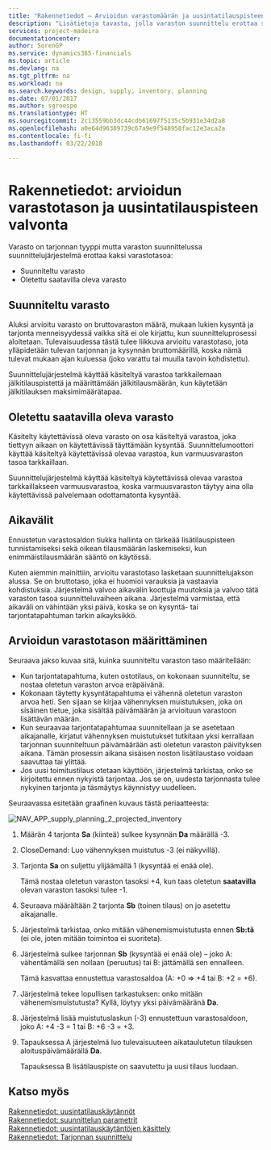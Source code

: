 ```yaml
---
title: "Rakennetiedot – Arvioidun varastomäärän ja uusintatilauspisteen valvonta | Microsoft Docs"
description: "Lisätietoja tavasta, jolla varaston suunnittelu erottaa suunnitellun varaston ja suunnitellun saatavilla olevan varastomäärän."
services: project-madeira
documentationcenter: 
author: SorenGP
ms.service: dynamics365-financials
ms.topic: article
ms.devlang: na
ms.tgt_pltfrm: na
ms.workload: na
ms.search.keywords: design, supply, inventory, planning
ms.date: 07/01/2017
ms.author: sgroespe
ms.translationtype: HT
ms.sourcegitcommit: 2c13559bb3dc44cdb61697f5135c5b931e34d2a8
ms.openlocfilehash: a0e64d96389739c67a9e9f548958fac12e3aca2a
ms.contentlocale: fi-fi
ms.lasthandoff: 03/22/2018

---
```

# <a name="design-details-monitoring-the-projected-inventory-level-and-the-reorder-point"></a>Rakennetiedot: arvioidun varastotason ja uusintatilauspisteen valvonta
Varasto on tarjonnan tyyppi mutta varaston suunnittelussa suunnittelujärjestelmä erottaa kaksi varastotasoa:  

* Suunniteltu varasto  
* Oletettu saatavilla oleva varasto  

## <a name="projected-inventory"></a>Suunniteltu varasto  
Aluksi arvioitu varasto on bruttovaraston määrä, mukaan lukien kysyntä ja tarjonta menneisyydessä vaikka sitä ei ole kirjattu, kun suunnitteluprosessi aloitetaan. Tulevaisuudessa tästä tulee liikkuva arvioitu varastotaso, jota ylläpidetään tulevan tarjonnan ja kysynnän bruttomäärillä, koska nämä tulevat mukaan ajan kuluessa (joko varattu tai muulla tavoin kohdistettu).  

Suunnittelujärjestelmä käyttää käsiteltyä varastoa tarkkailemaan jälkitilauspistettä ja määrittämään jälkitilausmäärän, kun käytetään jälkitilauksen maksimimäärätapaa.  

## <a name="projected-available-inventory"></a>Oletettu saatavilla oleva varasto  
Käsitelty käytettävissä oleva varasto on osa käsiteltyä varastoa, joka tiettyyn aikaan on käytettävissä täyttämään kysyntää. Suunnittelumoottori käyttää käsiteltyä käytettävissä olevaa varastoa, kun varmuusvaraston tasoa tarkkaillaan.  

Suunnittelujärjestelmä käyttää käsiteltyä käytettävissä olevaa varastoa tarkkaillakseen varmuusvarastoa, koska varmuusvaraston täytyy aina olla käytettävissä palvelemaan odottamatonta kysyntää.  

## <a name="time-buckets"></a>Aikavälit  
Ennustetun varastosaldon tiukka hallinta on tärkeää lisätilauspisteen tunnistamiseksi sekä oikean tilausmäärän laskemiseksi, kun enimmäistilausmäärän sääntö on käytössä.  

Kuten aiemmin mainittiin, arvioitu varastotaso lasketaan suunnittelujakson alussa. Se on bruttotaso, joka ei huomioi varauksia ja vastaavia kohdistuksia. Järjestelmä valvoo aikavälin koottuja muutoksia ja valvoo tätä varaston tasoa suunnitteluvaiheen aikana. Järjestelmä varmistaa, että aikaväli on vähintään yksi päivä, koska se on kysyntä- tai tarjontatapahtuman tarkin aikayksikkö.  

## <a name="determining-the-projected-inventory-level"></a>Arvioidun varastotason määrittäminen  
Seuraava jakso kuvaa sitä, kuinka suunniteltu varaston taso määritellään:  

* Kun tarjontatapahtuma, kuten ostotilaus, on kokonaan suunniteltu, se nostaa oletetun varaston arvoa eräpäivänä.  
* Kokonaan täytetty kysyntätapahtuma ei vähennä oletetun varaston arvoa heti. Sen sijaan se kirjaa vähennyksen muistutuksen, joka on sisäinen tietue, joka sisältää päivämäärän ja arvioituun varastoon lisättävän määrän.  
* Kun seuraavaa tarjontatapahtumaa suunnitellaan ja se asetetaan aikajanalle, kirjatut vähennyksen muistutukset tutkitaan yksi kerrallaan tarjonnan suunniteltuun päivämäärään asti oletetun varaston päivityksen aikana. Tämän prosessin aikana sisäisen noston lisätilaustaso voidaan saavuttaa tai ylittää.  
* Jos uusi toimitustilaus otetaan käyttöön, järjestelmä tarkistaa, onko se kirjoitettu ennen nykyistä tarjontaa. Jos se on, uudesta tarjonnasta tulee nykyinen tarjonta ja täsmäytys käynnistyy uudelleen.  

Seuraavassa esitetään graafinen kuvaus tästä periaatteesta:  

![](media/nav_app_supply_planning_2_projected_inventory.png "NAV_APP_supply_planning_2_projected_inventory")  

1. Määrän 4 tarjonta **Sa** (kiinteä) sulkee kysynnän **Da** määrällä -3.  
2. CloseDemand: Luo vähennyksen muistutus -3 (ei näkyvillä).  
3. Tarjonta **Sa** on suljettu ylijäämällä 1 (kysyntää ei enää ole).  

     Tämä nostaa oletetun varaston tasoksi +4, kun taas oletetun **saatavilla** olevan varaston tasoksi tulee -1.  

4. Seuraava määrältään 2 tarjonta **Sb** (toinen tilaus) on jo asetettu aikajanalle.  
5. Järjestelmä tarkistaa, onko mitään vähenemismuistutusta ennen **Sb:tä** (ei ole, joten mitään toimintoa ei suoriteta).  
6. Järjestelmä sulkee tarjonnan **Sb** (kysyntää ei enää ole) – joko A: vähentämällä sen nollaan (peruutus) tai B: jättämällä sen ennalleen.  

     Tämä kasvattaa ennustettua varastosaldoa (A: +0 => +4 tai B: +2 = +6).  

7. Järjestelmä tekee lopullisen tarkastuksen: onko mitään vähenemismuistutusta? Kyllä, löytyy yksi päivämääränä **Da**.  
8. Järjestelmä lisää muistutuslaskun (-3) ennustettuun varastosaldoon, joko A: +4 -3 = 1 tai B: +6 -3 = +3.  
9. Tapauksessa A järjestelmä luo tulevaisuuteen aikataulutetun tilauksen aloituspäivämäärällä **Da**.  

     Tapauksessa B lisätilauspiste on saavutettu ja uusi tilaus luodaan.  

## <a name="see-also"></a>Katso myös  
[Rakennetiedot: uusintatilauskäytännöt](design-details-reordering-policies.md)   
[Rakennetiedot: suunnittelun parametrit](design-details-planning-parameters.md)   
[Rakennetiedot: uusintatilauskäytäntöjen käsittely](design-details-handling-reordering-policies.md)   
[Rakennetiedot: Tarjonnan suunnittelu](design-details-supply-planning.md)

